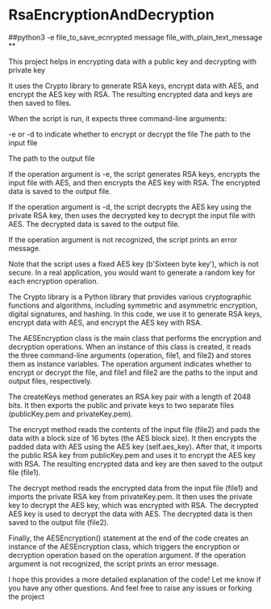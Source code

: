 # RsaEncryptionAndDecryption
##python3 -e file_to_save_ecnrypted message file_with_plain_text_message  **

 This project helps in encrypting data with a public key and decrypting with private key

 It uses the Crypto library to generate RSA keys, encrypt data with AES, and encrypt the AES key with RSA. The resulting encrypted data and keys are then saved to files.

When the script is run, it expects three command-line arguments:

-e or -d to indicate whether to encrypt or decrypt the file
The path to the input file  

The path to the output file  

If the operation argument is -e, the script generates RSA keys, encrypts the input file with AES, and then encrypts the AES key with RSA. The encrypted data is saved to the output file.

If the operation argument is -d, the script decrypts the AES key using the private RSA key, then uses the decrypted key to decrypt the input file with AES. The decrypted data is saved to the output file.
  
  
If the operation argument is not recognized, the script prints an error message.

Note that the script uses a fixed AES key (b'Sixteen byte key'), which is not secure. In a real application, you would want to generate a random key for each encryption operation.


The Crypto library is a Python library that provides various cryptographic functions and algorithms, including symmetric and asymmetric encryption, digital signatures, and hashing. In this code, we use it to generate RSA keys, encrypt data with AES, and encrypt the AES key with RSA.

The AESEncryption class is the main class that performs the encryption and decryption operations. When an instance of this class is created, it reads the three command-line arguments (operation, file1, and file2) and stores them as instance variables. The operation argument indicates whether to encrypt or decrypt the file, and file1 and file2 are the paths to the input and output files, respectively.

The createKeys method generates an RSA key pair with a length of 2048 bits. It then exports the public and private keys to two separate files (publicKey.pem and privateKey.pem).

The encrypt method reads the contents of the input file (file2) and pads the data with a block size of 16 bytes (the AES block size). It then encrypts the padded data with AES using the AES key (self.aes_key). After that, it imports the public RSA key from publicKey.pem and uses it to encrypt the AES key with RSA. The resulting encrypted data and key are then saved to the output file (file1).

The decrypt method reads the encrypted data from the input file (file1) and imports the private RSA key from privateKey.pem. It then uses the private key to decrypt the AES key, which was encrypted with RSA. The decrypted AES key is used to decrypt the data with AES. The decrypted data is then saved to the output file (file2).

Finally, the AESEncryption() statement at the end of the code creates an instance of the AESEncryption class, which triggers the encryption or decryption operation based on the operation argument. If the operation argument is not recognized, the script prints an error message.

I hope this provides a more detailed explanation of the code! Let me know if you have any other questions.
And feel free to raise any issues or forking the project
